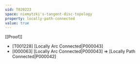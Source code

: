 ```yaml
---
uid: T020223
space: niemytzki's-tangent-disc-topology
property: locally-path-connected
value: true
---
```

[[Proof]]

* [T001228] [Locally Arc Connected|P000043]
* [I000063] [Locally Arc Connected|P000043] => [Locally Path Connected|P000042]

